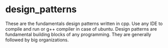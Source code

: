 # design_patterns

These are the fundamentals design patterns written in cpp.
Use any IDE to compile and run or g++ compiler in case of ubuntu.
Design patterns are fundamental building blocks of any programming. They are generally followed by big organizations.

